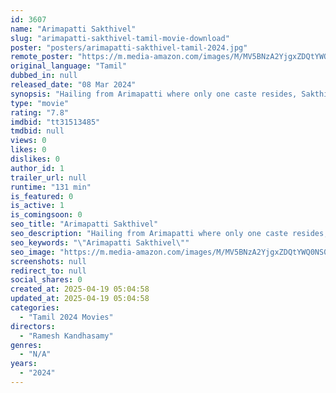 ```yaml
---
id: 3607
name: "Arimapatti Sakthivel"
slug: "arimapatti-sakthivel-tamil-movie-download"
poster: "posters/arimapatti-sakthivel-tamil-2024.jpg"
remote_poster: "https://m.media-amazon.com/images/M/MV5BNzA2YjgxZDQtYWQ0NS00YWFiLWIyMTAtMWQxZDE0YzI2MmM4XkEyXkFqcGc@._V1_SX300.jpg"
original_language: "Tamil"
dubbed_in: null
released_date: "08 Mar 2024"
synopsis: "Hailing from Arimapatti where only one caste resides, Sakthivel's marriage outside his caste ignites chaos and threats against his loved ones."
type: "movie"
rating: "7.8"
imdbid: "tt31513485"
tmdbid: null
views: 0
likes: 0
dislikes: 0
author_id: 1
trailer_url: null
runtime: "131 min"
is_featured: 0
is_active: 1
is_comingsoon: 0
seo_title: "Arimapatti Sakthivel"
seo_description: "Hailing from Arimapatti where only one caste resides, Sakthivel's marriage outside his caste ignites chaos and threats against his loved ones."
seo_keywords: "\"Arimapatti Sakthivel\""
seo_image: "https://m.media-amazon.com/images/M/MV5BNzA2YjgxZDQtYWQ0NS00YWFiLWIyMTAtMWQxZDE0YzI2MmM4XkEyXkFqcGc@._V1_SX300.jpg"
screenshots: null
redirect_to: null
social_shares: 0
created_at: 2025-04-19 05:04:58
updated_at: 2025-04-19 05:04:58
categories:
  - "Tamil 2024 Movies"
directors:
  - "Ramesh Kandhasamy"
genres:
  - "N/A"
years:
  - "2024"
---
```

